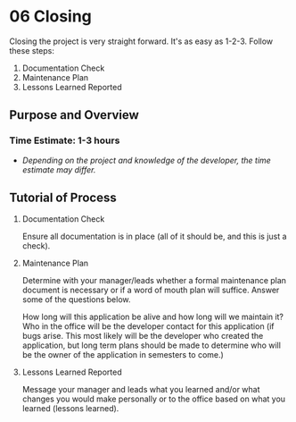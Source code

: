 # 06 Closing

Closing the project is very straight forward. It's as easy as 1-2-3. Follow these steps:

1. Documentation Check
1. Maintenance Plan
1. Lessons Learned Reported

## Purpose and Overview

### Time Estimate: 1-3 hours
- *Depending on the project and knowledge of the developer, the time estimate may differ.*


## Tutorial of Process

1. Documentation Check
    
    Ensure all documentation is in place (all of it should be, and this is just a check).

1. Maintenance Plan

    Determine with your manager/leads whether a formal maintenance plan document is necessary or if a word of mouth plan will suffice. Answer some of the questions below.

    How long will this application be alive and how long will we maintain it? Who in the office will be the developer contact for this application (if bugs arise. This most likely will be the developer who created the application, but long term plans should be made to determine who will be the owner of the application in semesters to come.)
    
1. Lessons Learned Reported

    Message your manager and leads what you learned and/or what changes you would make personally or to the office based on what you learned (lessons learned).
